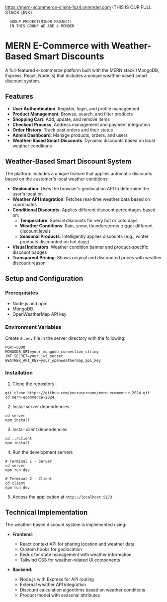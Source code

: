 https://mern-ecommerce-client-1sz4.onrender.com (THIS IS OUR FULL STACK LINK)

      GROUP PROJECT(MINOR PROJECT)
      IN THIS GROUP WE ARE 4 MEMBER
# MERN E-Commerce with Weather-Based Smart Discounts

A full-featured e-commerce platform built with the MERN stack (MongoDB, Express, React, Node.js) that includes a unique weather-based smart discount system.

## Features

- **User Authentication**: Register, login, and profile management
- **Product Management**: Browse, search, and filter products
- **Shopping Cart**: Add, update, and remove items
- **Checkout Process**: Address management and payment integration
- **Order History**: Track past orders and their status
- **Admin Dashboard**: Manage products, orders, and users
- **Weather-Based Smart Discounts**: Dynamic discounts based on local weather conditions

## Weather-Based Smart Discount System

The platform includes a unique feature that applies automatic discounts based on the customer's local weather conditions:

- **Geolocation**: Uses the browser's geolocation API to determine the user's location
- **Weather API Integration**: Fetches real-time weather data based on coordinates
- **Conditional Discounts**: Applies different discount percentages based on:
  - **Temperature**: Special discounts for very hot or cold days
  - **Weather Conditions**: Rain, snow, thunderstorms trigger different discount levels
  - **Seasonal Products**: Intelligently applies discounts (e.g., winter products discounted on hot days)
- **Visual Indicators**: Weather condition banner and product-specific discount badges
- **Transparent Pricing**: Shows original and discounted prices with weather discount reason

## Setup and Configuration

### Prerequisites
- Node.js and npm
- MongoDB
- OpenWeatherMap API key

### Environment Variables
Create a `.env` file in the server directory with the following:
```
PORT=5000
MONGODB_URI=your_mongodb_connection_string
JWT_SECRET=your_jwt_secret
WEATHER_API_KEY=your_openweathermap_api_key
```

### Installation

1. Clone the repository
```
git clone https://github.com/yourusername/mern-ecommerce-2024.git
cd mern-ecommerce-2024
```

2. Install server dependencies
```
cd server
npm install
```

3. Install client dependencies
```
cd ../client
npm install
```

4. Run the development servers
```
# Terminal 1 - Server
cd server
npm run dev

# Terminal 2 - Client
cd client
npm run dev
```

5. Access the application at `http://localhost:5173`

## Technical Implementation

The weather-based discount system is implemented using:

- **Frontend**:
  - React context API for sharing location and weather data
  - Custom hooks for geolocation
  - Redux for state management with weather information
  - Tailwind CSS for weather-related UI components

- **Backend**:
  - Node.js with Express for API routing
  - External weather API integration
  - Discount calculation algorithms based on weather conditions
  - Product model with seasonal attributes
